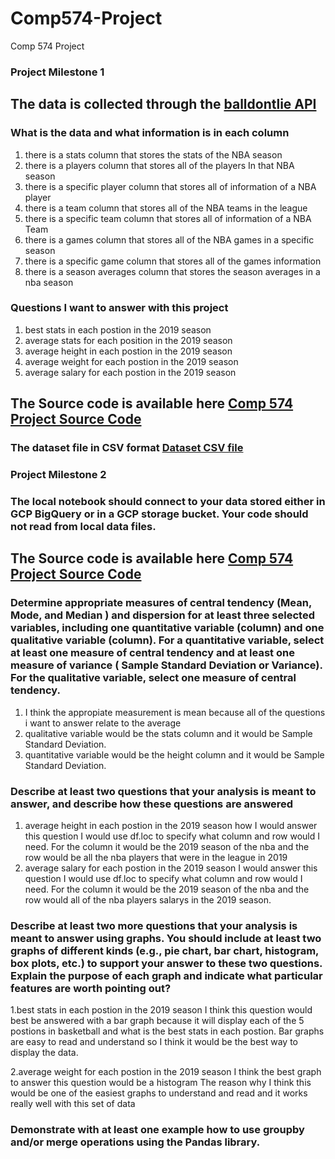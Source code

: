 # Comp574-Project
Comp 574 Project

### Project Milestone 1



## The data is collected through the [balldontlie API](https://www.balldontlie.io/#introduction)


### What is the data and what information is in each column

1. there is a stats column that stores the stats of the NBA season
2. there is a players column that stores all of the players In that NBA season
3. there is a specific player column that stores all of information of a NBA player
4. there is a team column that stores all of the NBA teams in the league
5. there is a specific team column that stores all of information of a NBA Team
6. there is a games column that stores all of the NBA games in a specific season
7. there is a specific game column that stores all of the games information
8. there is a season averages column that stores the season averages in a nba season



### Questions I want to answer with this project

1. best stats in each postion in the 2019 season
2. average stats for each position in the 2019 season
3. average height in each postion in the 2019 season
4. average weight for each postion in the 2019 season
5. average salary for each postion in the 2019 season

## The Source code is available here [Comp 574 Project Source Code](https://github.com/djm11210/Comp574-Project/blob/main/Comp574Project.ipynb)

### The dataset file in CSV format [Dataset CSV file ](https://github.com/djm11210/Comp574-Project/blob/main/data.csv)



### Project Milestone 2

### The local notebook should connect to your data stored either in GCP BigQuery or in a GCP storage bucket. Your code should not read from local data files.
## The Source code is available here [Comp 574 Project Source Code](https://github.com/djm11210/Comp574-Project/blob/main/Comp574Project.ipynb)

### Determine appropriate measures of central tendency (Mean, Mode, and Median ) and dispersion for at least three selected variables, including one quantitative variable (column) and one qualitative variable (column). For a quantitative variable, select at least one measure of central tendency and at least one measure of variance ( Sample Standard Deviation or Variance). For the qualitative variable, select one measure of central tendency.
1. I think the appropiate measurement is mean because all of the questions i want to answer relate to the average
2. qualitative variable  would be the stats column and it would be Sample Standard Deviation.
3. quantitative variable would be the height column and it would be Sample Standard Deviation.


### Describe at least two questions that your analysis is meant to answer, and describe how these questions are answered
1. average height in each postion in the 2019 season how I would answer this question I would use df.loc to specify what column and row would I need. For the column it would be the 2019 season of the nba  and the row would be all the nba players that were in the league in 2019
2. average salary for each postion in the 2019 season I would answer this question I would use df.loc to specify what column and row would I need. For the column it would be the 2019 season of the nba  and the row would all of the nba players salarys in the 2019 season.

### Describe at least two more questions that your analysis is meant to answer using graphs. You should include at least two graphs of different kinds (e.g., pie chart, bar chart, histogram, box plots, etc.) to support your answer to these two questions. Explain the purpose of each graph and indicate what particular features are worth pointing out?

1.best stats in each postion in the 2019 season I think this question would best be answered with a bar graph because it will display each of the 5 postions in basketball and what is the best stats in each postion. Bar graphs are easy to read and understand so I think it would be the best way to display the data.

2.average weight for each postion in the 2019 season  I think the best graph to answer this question would be a histogram The reason why I think this would be one of the easiest graphs to understand and read and it works really well with this set of data

### Demonstrate with at least one example how to use groupby and/or merge operations using the Pandas library.
